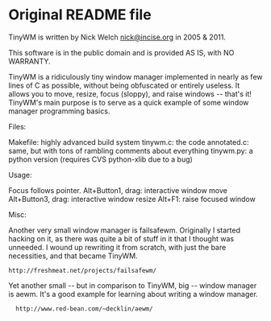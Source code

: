 Original README file
===============================================================================
TinyWM is written by Nick Welch <nick@incise.org> in 2005 & 2011.

This software is in the public domain and is provided AS IS, with NO WARRANTY.

TinyWM is a ridiculously tiny window manager implemented in nearly as few lines
of C as possible, without being obfuscated or entirely useless. It allows you
to move, resize, focus (sloppy), and raise windows -- that's it!  TinyWM's main
purpose is to serve as a quick example of some window manager programming
basics.

Files:

  Makefile: highly advanced build system
  tinywm.c: the code
  annotated.c: same, but with tons of rambling comments about everything
  tinywm.py: a python version (requires CVS python-xlib due to a bug)

Usage:

  Focus follows pointer.
  Alt+Button1, drag: interactive window move
  Alt+Button3, drag: interactive window resize
  Alt+F1: raise focused window

Misc:
  
  Another very small window manager is failsafewm.  Originally I started
  hacking on it, as there was quite a bit of stuff in it that I thought was
  unneeded.  I wound up rewriting it from scratch, with just the bare
  necessities, and that became TinyWM.

    http://freshmeat.net/projects/failsafewm/

  Yet another small -- but in comparison to TinyWM, big -- window manager is
  aewm.  It's a good example for learning about writing a window manager.

      http://www.red-bean.com/~decklin/aewm/

